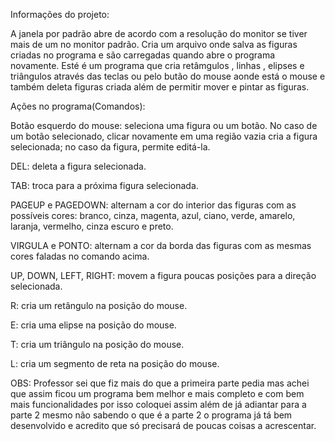 Informações do projeto:

A janela por padrão abre de acordo com a resolução do monitor se tiver mais de um no monitor padrão.
Cria um arquivo onde salva as figuras criadas no programa e são carregadas quando abre o programa novamente.
Esté é um programa que cria retâmgulos , linhas , elipses e triângulos através das teclas ou pelo butão do mouse aonde está o mouse e também deleta figuras criada além de permitir mover e pintar as figuras.



Ações no programa(Comandos):

Botão esquerdo do mouse: seleciona uma figura ou um botão. No caso de um botão selecionado, clicar novamente em uma região vazia cria a figura selecionada; no caso da figura, permite editá-la.

DEL: deleta a figura selecionada.

TAB: troca para a próxima figura selecionada.

PAGEUP e PAGEDOWN: alternam a cor do interior das figuras com as possíveis cores: branco, cinza, magenta, azul, ciano, verde, amarelo, laranja, vermelho, cinza escuro e preto.

VIRGULA e PONTO: alternam a cor da borda das figuras com as mesmas cores faladas no comando acima.

UP, DOWN, LEFT, RIGHT: movem a figura poucas posições para a direção selecionada.

R: cria um retângulo na posição do mouse.

E: cria uma elipse na posição do mouse.

T: cria um triângulo na posição do mouse.

L: cria um segmento de reta na posição do mouse.




OBS: Professor sei que fiz mais do que a primeira parte pedia mas achei que assim ficou um programa bem melhor e mais completo e com bem mais funcionalidades por isso coloquei assim além de já adiantar para a parte 2 mesmo não sabendo o que é a parte 2 o programa já tá bem desenvolvido e acredito que só precisará de poucas coisas a acrescentar.
